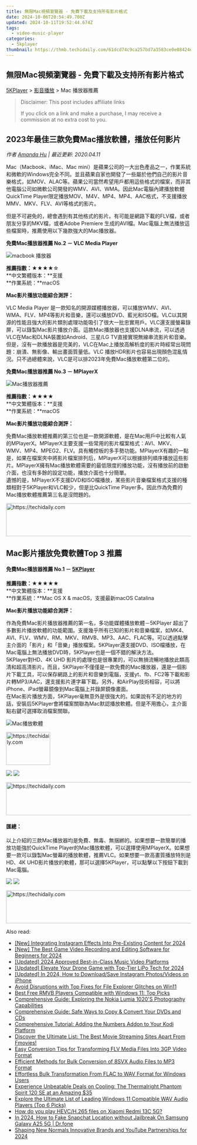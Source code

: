 ```yaml
---
title: 無限Mac視頻瀏覽器 - 免費下載及支持所有影片格式
date: 2024-10-06T20:54:49.700Z
updated: 2024-10-11T19:52:44.674Z
tags:
  - video-music-player
categories:
  - 5kplayer
thumbnail: https://thmb.techidaily.com/61dcd74c9ca257bd7a3583ce0e08424eaf979002cdc0aa0e847be271477f189f.jpg
---
```


## 無限Mac視頻瀏覽器 - 免費下載及支持所有影片格式

[5KPlayer](https://tools.techidaily.com/5kplayer/products/) \> [影音播放](https://tools.techidaily.com/5kplayer/video-music-player/) \> Mac 播放器推薦

>  Disclaimer: This post includes affiliate links
>
>  If you click on a link and make a purchase, I may receive a commission at no extra cost to you.
>

## 2023年最佳三款免費Mac播放軟體，播放任何影片

 _作者 [Amanda Hu](https://www.quora.com/profile/Amanda-Hu-21) | 最近更新: 2020.04.11_

Mac（Macbook、iMac、Mac mini）是蘋果公司的一大出色產品之一，作業系統和微軟的Windows完全不同。並且蘋果自家也開發了一些屬於他們自己的影片音樂格式，如MOV、ALAC等。蘋果公司當然希望用戶都用這些格式的檔案，而非其他電腦公司如微軟公司開發的WMV、AVI、WMA。因此Mac電腦內建播放軟體QuickTime Player限定播放MOV、M4V、MP4、MP4、AAC格式，不支援播放MMV、MKV、FLV、AVI等格式的影片。

但是不可避免的，總會遇到有其他格式的影片。有可能是網路下載的FLV檔，或者朋友分享的MKV檔，或者Adobe Premiere 生成的AVI檔。Mac電腦上無法播放這些檔案時，推薦使用以下幾款強大的Mac播放器。

**免費Mac播放器推薦 No.2 － VLC Media Player** 

![macbook 播放器](https://www.5kplayer.com/video-music-player-zh/../video-music-player-jp/img/vlc.jpg) 

**推薦指數：**★★★★☆   
**中文繁體版本：**支援  
**作業系統：**macOS 

**Mac影片播放功能綜合測評：**

VLC Media Player 是一款知名的開源媒體播放器，可以播放WMV、AVI、WMA、FLV、MP4等影片和音樂，還可以播放DVD、藍光和ISO檔。VLC以其開源的性能且強大的影片類別處理功能吸引了很大一批忠實用戶。VLC還支援螢幕錄屏，可以錄製Mac影片播放介面。這款Mac播放器也支援DLNA串流，可以透過VLC在Mac和DLNA裝置如Android、三星/LG TV直接實現無線串流影片和音樂。  
 但是，沒有一款播放器是完美的，VLC在Mac上播放高解析度的影片時經常出現問題：崩潰、無影像、輸出畫面質量低。VLC 播放HDR影片也容易出現顏色混亂情況。只不過總體來說，VLC是可以排2023年免費Mac播放軟體第二位的。 

**免費Mac播放器推薦 No.3 － MPlayerX** 

![Mac播放器推薦](https://www.5kplayer.com/video-music-player-zh/img/mplayerx.jpg) 

**推薦指數：**★★★★   
**中文繁體版本：**支援  
**作業系統：**macOS 

**Mac影片播放功能綜合測評：**

免費Mac播放軟體推薦的第三位也是一款開源軟體，是在Mac用戶中比較有人氣的MPlayerX。MPlayerX主要支援一些常用的影片檔案格式：AVI、MKV、WMV、MP4、MPEG2、FLV。具有觸控板的多手勢功能。MPlayerX有趣的一點是，如果在檔案夾中將影片檔案排列后，MPlayerX可以根據排列順序播放這些影片。MPlayerX擁有Mac播放軟體需要的最低限度的播放功能，沒有播放前的啟動介面，也沒有多餘的設定功能，播放介面也十分簡單。  
 遺憾的是，MPlayerX不支援DVD和ISO檔播放，某些影片音樂檔案格式支援的種類相對于5KPlayer和VLC較少，但是比QuickTime Player多。因此作為免費的Mac播放軟體推薦第三名是沒問題的。

<!-- affiliate ads begin -->
<a href="https://aligracehair.sjv.io/c/5597632/1997648/19272" target="_top" id="1997648">
  <img src="//a.impactradius-go.com/display-ad/19272-1997648" border="0" alt="https://techidaily.com" width="728" height="90"/>
</a>
<img height="0" width="0" src="https://aligracehair.sjv.io/i/5597632/1997648/19272" style="position:absolute;visibility:hidden;" border="0" />
<!-- affiliate ads end -->

## Mac影片播放免費軟體Top 3 推薦

#### **免費Mac播放器推薦 No.1 － [5KPlayer](https://tools.techidaily.com/5kplayer/products/)**

**推薦指數：**★★★★★   
**中文繁體版本：**支援  
**作業系統：**Mac OS X & macOS，支援最新macOS Catalina 

**Mac影片播放功能綜合測評：**

作為免費Mac影片播放器推薦的第一名，多功能媒體播放軟體－5KPlayer 超出了多數影片播放軟體的功能範圍。支援幾乎所有已知的影片和音樂檔案，如MK4、AVI、FLV、WMV、RM、MKV、RMVB、MP3、AAC、FLAC等。可以透過點擊主介面的「影片」和「音樂」播放檔案。5KPlayer還支援DVD、ISO檔播放，在Mac電腦上無法播放DVD時，5KPlayer也是一個不錯的解決方法。  
 5KPlayer對HD、4K UHD 影片的處理也是很專業的，可以無損流暢地播放此類高清和超高清影片。而且，5KPlayer不僅僅是一款免費的Mac播放器，還是一個影片下載工具，可以保存網路上的影片和音樂到電腦，支援yt、fb、FC2等下載和影片轉MP3/AAC，還支援影片連字幕下載。另外，和AirPlay技術相容，可以將iPhone、iPad螢幕鏡像到Mac電腦上并錄屏鏡像畫面。  
 在Mac影片播放方面，5KPlayer毫無意外是很強大的。如果說有不足的地方的話，安裝后5KPlayer會將檔案關聯為Mac默認播放軟體。但是不用擔心，主介面點右鍵可選擇取消檔案關聯。

![Mac播放軟體](https://www.5kplayer.com/video-music-player-zh/img/5kp-mac.jpg) 

<!-- affiliate ads begin -->
<a href="https://bluetties.sjv.io/c/5597632/2141688/17094" target="_top" id="2141688">
  <img src="//a.impactradius-go.com/display-ad/17094-2141688" border="0" alt="https://techidaily.com" width="120" height="90"/>
</a>
<img height="0" width="0" src="https://bluetties.sjv.io/i/5597632/2141688/17094" style="position:absolute;visibility:hidden;" border="0" />
<!-- affiliate ads end -->

[![](https://www.5kplayer.com/video-music-player-zh/../button/freedownwhitewin-zh.png)](https://tools.techidaily.com/5kplayer/products/) [![](https://www.5kplayer.com/video-music-player-zh/../button/freedownwhitemac-zh.png)](https://tools.techidaily.com/5kplayer/products/) 

<!-- affiliate ads begin -->
<a href="https://unicoeye.pxf.io/c/5597632/2134497/18498" target="_top" id="2134497">
  <img src="//a.impactradius-go.com/display-ad/18498-2134497" border="0" alt="https://techidaily.com" width="728" height="90"/>
</a>
<img height="0" width="0" src="https://unicoeye.pxf.io/i/5597632/2134497/18498" style="position:absolute;visibility:hidden;" border="0" />
<!-- affiliate ads end -->

#### **匯總：**

以上介紹的三款Mac播放器均是免費、無毒、無捆綁的。如果想要一款簡單的播放功能強於QuickTime Player的Mac播放軟體，可以選擇使用MPlayerX。如果想要一款可以錄製Mac螢幕的播放軟體，推薦VLC。如果想要一款高畫質播放特別是HD、4K UHD影片播放的軟體，那可以選擇5KPlayer，可以點擊以下按鈕下載到Mac電腦。

[![](https://www.5kplayer.com/video-music-player-zh/../button/freedownwhitewin-zh.png)](https://tools.techidaily.com/5kplayer/products/) [![](https://www.5kplayer.com/video-music-player-zh/../button/freedownwhitemac-zh.png)](https://tools.techidaily.com/5kplayer/products/)

<!-- affiliate ads begin -->
<a href="https://appsumo.8odi.net/c/5597632/2100541/7443" target="_top" id="2100541">
  <img src="//a.impactradius-go.com/display-ad/7443-2100541" border="0" alt="https://techidaily.com" width="728" height="90"/>
</a>
<img height="0" width="0" src="https://appsumo.8odi.net/i/5597632/2100541/7443" style="position:absolute;visibility:hidden;" border="0" />
<!-- affiliate ads end -->

<ins class="adsbygoogle"
     style="display:block"
     data-ad-format="autorelaxed"
     data-ad-client="ca-pub-7571918770474297"
     data-ad-slot="1223367746"></ins>

<ins class="adsbygoogle"
     style="display:block"
     data-ad-client="ca-pub-7571918770474297"
     data-ad-slot="8358498916"
     data-ad-format="auto"
     data-full-width-responsive="true"></ins>

<span class="atpl-alsoreadstyle">Also read:</span>
<div><ul>
<li><a href="https://instagram-video-recordings.techidaily.com/new-integrating-instagram-effects-into-pre-existing-content-for-2024/"><u>[New] Integrating Instagram Effects Into Pre-Existing Content for 2024</u></a></li>
<li><a href="https://screen-recording.techidaily.com/new-the-best-game-video-recording-and-editing-software-for-beginners-for-2024/"><u>[New] The Best Game Video Recording and Editing Software for Beginners for 2024</u></a></li>
<li><a href="https://article-knowledge.techidaily.com/updated-2024-approved-best-in-class-music-video-platforms/"><u>[Updated] 2024 Approved Best-in-Class Music Video Platforms</u></a></li>
<li><a href="https://fox-hovers.techidaily.com/updated-elevate-your-drone-game-with-top-tier-lipo-tech-for-2024/"><u>[Updated] Elevate Your Drone Game with Top-Tier LiPo Tech for 2024</u></a></li>
<li><a href="https://instagram-video-files.techidaily.com/updated-in-2024-how-to-downloadsave-instagram-photosvideos-on-iphone/"><u>[Updated] In 2024, How to Download/Save Instagram Photos/Videos on iPhone</u></a></li>
<li><a href="https://win11-tips.techidaily.com/avoid-disruptions-with-top-fixes-for-file-explorer-glitches-on-win11/"><u>Avoid Disruptions with Top Fixes for File Explorer Glitches on Win11</u></a></li>
<li><a href="https://video-ai-editor.techidaily.com/best-free-rmvb-players-compatible-with-windows-11-top-picks/"><u>Best Free RMVB Players Compatible with Windows 11: Top Picks</u></a></li>
<li><a href="https://video-ai-editor.techidaily.com/comprehensive-guide-exploring-the-nokia-lumia-1020s-photography-capabilities/"><u>Comprehensive Guide: Exploring the Nokia Lumia 1020'S Photography Capabilities</u></a></li>
<li><a href="https://video-ai-editor.techidaily.com/comprehensive-guide-safe-ways-to-copy-and-convert-your-dvds-and-cds/"><u>Comprehensive Guide: Safe Ways to Copy & Convert Your DVDs and CDs</u></a></li>
<li><a href="https://video-ai-editor.techidaily.com/comprehensive-tutorial-adding-the-numbers-addon-to-your-kodi-platform/"><u>Comprehensive Tutorial: Adding the Numbers Addon to Your Kodi Platform</u></a></li>
<li><a href="https://video-ai-editor.techidaily.com/discover-the-ultimate-list-the-best-movie-streaming-sites-apart-from-fmovies/"><u>Discover the Ultimate List: The Best Movie Streaming Sites Apart From Fmovies!</u></a></li>
<li><a href="https://video-ai-editor.techidaily.com/easy-conversion-tips-for-transforming-flv-media-files-into-3gp-video-format/"><u>Easy Conversion Tips for Transforming FLV Media Files Into 3GP Video Format</u></a></li>
<li><a href="https://video-ai-editor.techidaily.com/efficient-methods-for-bulk-conversion-of-8svx-audio-files-to-mp3-format/"><u>Efficient Methods for Bulk Conversion of 8SVX Audio Files to MP3 Format</u></a></li>
<li><a href="https://video-ai-editor.techidaily.com/effortless-bulk-transformation-from-flac-to-wav-format-for-windows-users/"><u>Effortless Bulk Transformation From FLAC to WAV Format for Windows Users</u></a></li>
<li><a href="https://hardware-tips.techidaily.com/1723175677698-experience-unbeatable-deals-on-cooling-the-thermalright-phantom-spirit-120-se-at-an-amazing-35/"><u>Experience Unbeatable Deals on Cooling: The Thermalright Phantom Spirit 120 SE at an Amazing $35</u></a></li>
<li><a href="https://video-ai-editor.techidaily.com/explore-the-ultimate-list-of-leading-windows-11-compatible-wav-audio-players-top-6-picks/"><u>Explore the Ultimate List of Leading Windows 11 Compatible WAV Audio Players (Top 6 Picks)</u></a></li>
<li><a href="https://phone-solutions.techidaily.com/how-do-you-play-hevc-h-265-files-on-xiaomi-redmi-13c-5g-by-aiseesoft-video-converter-play-hevc-video-on-android/"><u>How do you play HEVC/H.265 files on Xiaomi Redmi 13C 5G?</u></a></li>
<li><a href="https://location-social.techidaily.com/in-2024-how-to-fake-snapchat-location-without-jailbreak-on-samsung-galaxy-a25-5g-drfone-by-drfone-virtual-android/"><u>In 2024, How to Fake Snapchat Location without Jailbreak On Samsung Galaxy A25 5G | Dr.fone</u></a></li>
<li><a href="https://extra-guidance.techidaily.com/shaping-new-normals-innovative-brands-and-youtube-partnerships-for-2024/"><u>Shaping New Normals Innovative Brands and YouTube Partnerships for 2024</u></a></li>
</ul></div>

